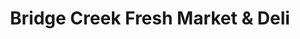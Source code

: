---
title: "Bridge Creek Fresh Market & Deli"
url: /tiger/bridge-creek-fresh-market-and-deli/
shop: shop
---